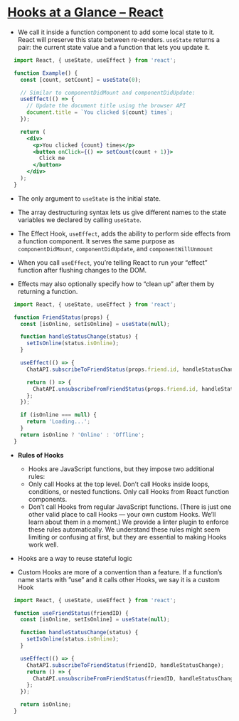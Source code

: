 # [Hooks at a Glance – React](https://reactjs.org/docs/hooks-overview.html)

* We call it inside a function component to add some local state to it. React will preserve this state between re-renders. `useState` returns a pair: the current state value and a function that lets you update it.

```jsx
  import React, { useState, useEffect } from 'react';

  function Example() {
    const [count, setCount] = useState(0);

    // Similar to componentDidMount and componentDidUpdate:
    useEffect(() => {
      // Update the document title using the browser API
      document.title = `You clicked ${count} times`;
    });

    return (
      <div>
        <p>You clicked {count} times</p>
        <button onClick={() => setCount(count + 1)}>
          Click me
        </button>
      </div>
    );
  }
```

* The only argument to `useState` is the initial state.

* The array destructuring syntax lets us give different names to the state variables we declared by calling `useState`.

* The Effect Hook, `useEffect`, adds the ability to perform side effects from a function component. It serves the same purpose as `componentDidMount`, `componentDidUpdate`, and `componentWillUnmount`

* When you call `useEffect`, you’re telling React to run your “effect” function after flushing changes to the DOM.

* Effects may also optionally specify how to “clean up” after them by returning a function.

```jsx
  import React, { useState, useEffect } from 'react';

  function FriendStatus(props) {
    const [isOnline, setIsOnline] = useState(null);

    function handleStatusChange(status) {
      setIsOnline(status.isOnline);
    }

    useEffect(() => {
      ChatAPI.subscribeToFriendStatus(props.friend.id, handleStatusChange);

      return () => {
        ChatAPI.unsubscribeFromFriendStatus(props.friend.id, handleStatusChange);
      };
    });

    if (isOnline === null) {
      return 'Loading...';
    }
    return isOnline ? 'Online' : 'Offline';
  }
```

* **Rules of Hooks** 
    * Hooks are JavaScript functions, but they impose two additional rules:  
    * Only call Hooks at the top level. Don’t call Hooks inside loops, conditions, or nested functions. Only call Hooks from React function components. 
    * Don’t call Hooks from regular JavaScript functions. (There is just one other valid place to call Hooks — your own custom Hooks. We’ll learn about them in a moment.) We provide a linter plugin to enforce these rules automatically. We understand these rules might seem limiting or confusing at first, but they are essential to making Hooks work well.

* Hooks are a way to reuse stateful logic

* Custom Hooks are more of a convention than a feature. If a function’s name starts with ”use” and it calls other Hooks, we say it is a custom Hook

```jsx
  import React, { useState, useEffect } from 'react';

  function useFriendStatus(friendID) {
    const [isOnline, setIsOnline] = useState(null);

    function handleStatusChange(status) {
      setIsOnline(status.isOnline);
    }

    useEffect(() => {
      ChatAPI.subscribeToFriendStatus(friendID, handleStatusChange);
      return () => {
        ChatAPI.unsubscribeFromFriendStatus(friendID, handleStatusChange);
      };
    });

    return isOnline;
  }
```